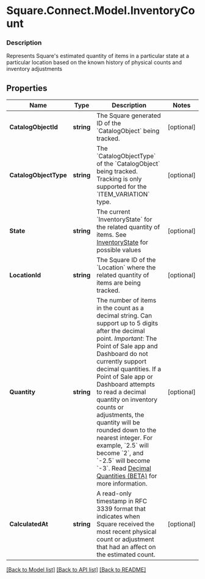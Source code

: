 # Square.Connect.Model.InventoryCount

### Description

Represents Square's estimated quantity of items in a particular state at a particular location based on the known history of physical counts and inventory adjustments

## Properties

Name | Type | Description | Notes
------------ | ------------- | ------------- | -------------
**CatalogObjectId** | **string** | The Square generated ID of the &#x60;CatalogObject&#x60; being tracked. | [optional] 
**CatalogObjectType** | **string** | The &#x60;CatalogObjectType&#x60; of the &#x60;CatalogObject&#x60; being tracked. Tracking is only supported for the &#x60;ITEM_VARIATION&#x60; type. | [optional] 
**State** | **string** | The current &#x60;InventoryState&#x60; for the related quantity of items. See [InventoryState](#type-inventorystate) for possible values | [optional] 
**LocationId** | **string** | The Square ID of the &#x60;Location&#x60; where the related quantity of items are being tracked. | [optional] 
**Quantity** | **string** | The number of items in the count as a decimal string. Can support up to 5 digits after the decimal point.  _Important_: The Point of Sale app and Dashboard do not currently support decimal quantities. If a Point of Sale app or Dashboard attempts to read a decimal quantity on inventory counts or adjustments, the quantity will be rounded down to the nearest integer. For example, &#x60;2.5&#x60; will become &#x60;2&#x60;, and &#x60;-2.5&#x60; will become &#x60;-3&#x60;.  Read [Decimal Quantities (BETA)](https://developer.squareup.com/docs/orders-api/what-it-does#decimal-quantities) for more information. | [optional] 
**CalculatedAt** | **string** | A read-only timestamp in RFC 3339 format that indicates when Square received the most recent physical count or adjustment that had an affect on the estimated count. | [optional] 



[[Back to Model list]](../README.md#documentation-for-models) [[Back to API list]](../README.md#documentation-for-api-endpoints) [[Back to README]](../README.md)

